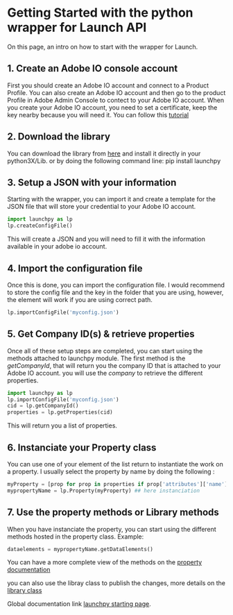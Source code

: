 # Getting Started with the python wrapper for Launch API

On this page, an intro on how to start with the wrapper for Launch.

## 1. Create an Adobe IO console account

First you should create an Adobe IO account and connect to a Product Profile.
You can also create an Adobe IO account and then go to the product Profile in Adobe Admin Console to contect to your Adobe IO account.
When you create your Adobe IO account, you need to set a certificate, keep the key nearby because you will need it.
You can follow this [tutorial](https://www.datanalyst.info/python/adobe-io-user-management/adobe-io-jwt-authentication-with-python/)

## 2. Download the library

You can download the library from [here](https://github.com/pitchmuc/launchpy.git) and install it directly in your python3X/Lib.
or by doing the following command line: pip install launchpy

## 3. Setup a JSON with your information

Starting with the wrapper, you can import it and create a template for the JSON file that will store your credential to your Adobe IO account.

```python
import launchpy as lp
lp.createConfigFile()
```

This will create a JSON and you will need to fill it with the information available in your adobe io account.

## 4. Import the configuration file

Once this is done, you can import the configuration file.
I would recommend to store the config file and the key in the folder that you are using, however, the element will work if you are using correct path.

```python
lp.importConfigFile('myconfig.json')
```

## 5. Get Company ID(s) & retrieve properties

Once all of these setup steps are completed, you can start using the methods attached to launchpy module.
The first method is the _getCompanyId_, that will return you the company ID that is attached to your Adobe IO account.
you will use the *company* to retrieve the different properties.

```python
import launchpy as lp
lp.importConfigFile('myconfig.json')
cid = lp.getCompanyId()
properties = lp.getProperties(cid)
```

This will return you a list of properties.

## 6. Instanciate your Property class

You can use one of your element of the list return to instantiate the work on a property.
I usually select the property by name by doing the following :

```python
myProperty = [prop for prop in properties if prop['attributes']['name'] == "mypropertyName"][0]
mypropertyName = lp.Property(myProperty) ## here instanciation
```

## 7. Use the property methods or Library methods

When you have instanciate the property, you can start using the different methods hosted in the property class.
Example:

```python
dataelements = mypropertyName.getDataElements()
```

You can have a more complete view of the methods on the [property documentation](./property.md)

you can also use the libray class to publish the changes, more details on the [library class](./library.md)

Global documentation link [launchpy starting page](./main.md).
